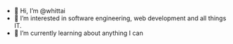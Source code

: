 - 👋 Hi, I’m @whittai
- 👀 I’m interested in software engineering, web development and all things IT.
- 🌱 I’m currently learning about anything I can
<!--- - 💞️ I’m looking to collaborate on --->
<!--- - 📫 How to reach me --->

<!---
whittai/whittai is a ✨ special ✨ repository because its `README.md` (this file) appears on your GitHub profile.
You can click the Preview link to take a look at your changes.
--->
